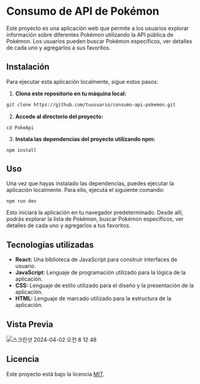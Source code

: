 
 # Consumo de API de Pokémon

Este proyecto es una aplicación web que permite a los usuarios explorar información sobre diferentes Pokémon utilizando la API pública de Pokémon. Los usuarios pueden buscar Pokémon específicos, ver detalles de cada uno y agregarlos a sus favoritos.


## Instalación

Para ejecutar esta aplicación localmente, sigue estos pasos:

1. **Clona este repositorio en tu máquina local:**
```markdown
git clone https://github.com/tuusuario/consumo-api-pokemon.git
```


2. **Accede al directorio del proyecto:**

```Terminal
cd PokeApi
```


3. **Instala las dependencias del proyecto utilizando npm:**

```Terminal
npm install
```


## Uso

Una vez que hayas instalado las dependencias, puedes ejecutar la aplicación localmente. Para ello, ejecuta el siguiente comando:

```Terminal
npm run dev
```

Esto iniciará la aplicación en tu navegador predeterminado. Desde allí, podrás explorar la lista de Pokémon, buscar Pokémon específicos, ver detalles de cada uno y agregarlos a tus favoritos.


## Tecnologías utilizadas

- **React:** Una biblioteca de JavaScript para construir interfaces de usuario.
- **JavaScript**: Lenguaje de programación utilizado para la lógica de la aplicación.
- **CSS:** Lenguaje de estilo utilizado para el diseño y la presentación de la aplicación.
- **HTML:** Lenguaje de marcado utilizado para la estructura de la aplicación.


## Vista Previa 

![스크린샷 2024-04-02 오전 8 12 48](https://github.com/Juanjaure31/PokeApi-Lexpin/assets/147447485/1e7a40d3-edf8-478f-ad4c-abebee97a0cf)


## Licencia

Este proyecto está bajo la licencia [MIT](https://opensource.org/licenses/MIT).
